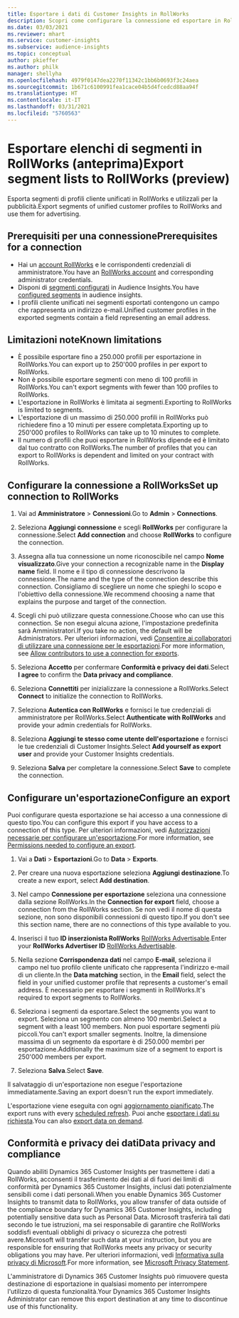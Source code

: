 ```yaml
---
title: Esportare i dati di Customer Insights in RollWorks
description: Scopri come configurare la connessione ed esportare in RollWorks.
ms.date: 03/03/2021
ms.reviewer: mhart
ms.service: customer-insights
ms.subservice: audience-insights
ms.topic: conceptual
author: pkieffer
ms.author: philk
manager: shellyha
ms.openlocfilehash: 4979f0147dea2270f11342c1bb6b0693f3c24aea
ms.sourcegitcommit: 1b671c6100991fea1cace04b5d4fcedcd88aa94f
ms.translationtype: HT
ms.contentlocale: it-IT
ms.lasthandoff: 03/31/2021
ms.locfileid: "5760563"
---
```

# <a name="export-segment-lists-to-rollworks-preview"></a><span data-ttu-id="dfe73-103">Esportare elenchi di segmenti in RollWorks (anteprima)</span><span class="sxs-lookup"><span data-stu-id="dfe73-103">Export segment lists to RollWorks (preview)</span></span>

<span data-ttu-id="dfe73-104">Esporta segmenti di profili cliente unificati in RollWorks e utilizzali per la pubblicità.</span><span class="sxs-lookup"><span data-stu-id="dfe73-104">Export segments of unified customer profiles to RollWorks and use them for advertising.</span></span> 

## <a name="prerequisites-for-a-connection"></a><span data-ttu-id="dfe73-105">Prerequisiti per una connessione</span><span class="sxs-lookup"><span data-stu-id="dfe73-105">Prerequisites for a connection</span></span>

-   <span data-ttu-id="dfe73-106">Hai un [account RollWorks](https://www.rollworks.com/) e le corrispondenti credenziali di amministratore.</span><span class="sxs-lookup"><span data-stu-id="dfe73-106">You have an [RollWorks account](https://www.rollworks.com/) and corresponding administrator credentials.</span></span>
-   <span data-ttu-id="dfe73-107">Disponi di [segmenti configurati](segments.md) in Audience Insights.</span><span class="sxs-lookup"><span data-stu-id="dfe73-107">You have [configured segments](segments.md) in audience insights.</span></span>
-   <span data-ttu-id="dfe73-108">I profili cliente unificati nei segmenti esportati contengono un campo che rappresenta un indirizzo e-mail.</span><span class="sxs-lookup"><span data-stu-id="dfe73-108">Unified customer profiles in the exported segments contain a field representing an email address.</span></span>

## <a name="known-limitations"></a><span data-ttu-id="dfe73-109">Limitazioni note</span><span class="sxs-lookup"><span data-stu-id="dfe73-109">Known limitations</span></span>

- <span data-ttu-id="dfe73-110">È possibile esportare fino a 250.000 profili per esportazione in RollWorks.</span><span class="sxs-lookup"><span data-stu-id="dfe73-110">You can export up to 250'000 profiles in per export to RollWorks.</span></span>
- <span data-ttu-id="dfe73-111">Non è possibile esportare segmenti con meno di 100 profili in RollWorks.</span><span class="sxs-lookup"><span data-stu-id="dfe73-111">You can't export segments with fewer than 100 profiles to RollWorks.</span></span> 
- <span data-ttu-id="dfe73-112">L'esportazione in RollWorks è limitata ai segmenti.</span><span class="sxs-lookup"><span data-stu-id="dfe73-112">Exporting to RollWorks is limited to segments.</span></span>
- <span data-ttu-id="dfe73-113">L'esportazione di un massimo di 250.000 profili in RollWorks può richiedere fino a 10 minuti per essere completata.</span><span class="sxs-lookup"><span data-stu-id="dfe73-113">Exporting up to 250'000 profiles to RollWorks can take up to 10 minutes to complete.</span></span> 
- <span data-ttu-id="dfe73-114">Il numero di profili che puoi esportare in RollWorks dipende ed è limitato dal tuo contratto con RollWorks.</span><span class="sxs-lookup"><span data-stu-id="dfe73-114">The number of profiles that you can export to RollWorks is dependent and limited on your contract with RollWorks.</span></span>

## <a name="set-up-connection-to-rollworks"></a><span data-ttu-id="dfe73-115">Configurare la connessione a RollWorks</span><span class="sxs-lookup"><span data-stu-id="dfe73-115">Set up connection to RollWorks</span></span>

1. <span data-ttu-id="dfe73-116">Vai ad **Amministratore** > **Connessioni**.</span><span class="sxs-lookup"><span data-stu-id="dfe73-116">Go to **Admin** > **Connections**.</span></span>

1. <span data-ttu-id="dfe73-117">Seleziona **Aggiungi connessione** e scegli **RollWorks** per configurare la connessione.</span><span class="sxs-lookup"><span data-stu-id="dfe73-117">Select **Add connection** and choose **RollWorks** to configure the connection.</span></span>

1. <span data-ttu-id="dfe73-118">Assegna alla tua connessione un nome riconoscibile nel campo **Nome visualizzato**.</span><span class="sxs-lookup"><span data-stu-id="dfe73-118">Give your connection a recognizable name in the **Display name** field.</span></span> <span data-ttu-id="dfe73-119">Il nome e il tipo di connessione descrivono la connessione.</span><span class="sxs-lookup"><span data-stu-id="dfe73-119">The name and the type of the connection describe this connection.</span></span> <span data-ttu-id="dfe73-120">Consigliamo di scegliere un nome che spieghi lo scopo e l'obiettivo della connessione.</span><span class="sxs-lookup"><span data-stu-id="dfe73-120">We recommend choosing a name that explains the purpose and target of the connection.</span></span>

1. <span data-ttu-id="dfe73-121">Scegli chi può utilizzare questa connessione.</span><span class="sxs-lookup"><span data-stu-id="dfe73-121">Choose who can use this connection.</span></span> <span data-ttu-id="dfe73-122">Se non esegui alcuna azione, l'impostazione predefinita sarà Amministratori.</span><span class="sxs-lookup"><span data-stu-id="dfe73-122">If you take no action, the default will be Administrators.</span></span> <span data-ttu-id="dfe73-123">Per ulteriori informazioni, vedi [Consentire ai collaboratori di utilizzare una connessione per le esportazioni](connections.md#allow-contributors-to-use-a-connection-for-exports).</span><span class="sxs-lookup"><span data-stu-id="dfe73-123">For more information, see [Allow contributors to use a connection for exports](connections.md#allow-contributors-to-use-a-connection-for-exports).</span></span>

1. <span data-ttu-id="dfe73-124">Seleziona **Accetto** per confermare **Conformità e privacy dei dati**.</span><span class="sxs-lookup"><span data-stu-id="dfe73-124">Select **I agree** to confirm the **Data privacy and compliance**.</span></span>

1. <span data-ttu-id="dfe73-125">Seleziona **Connettiti** per inizializzare la connessione a RollWorks.</span><span class="sxs-lookup"><span data-stu-id="dfe73-125">Select **Connect** to initialize the connection to RollWorks.</span></span>

1. <span data-ttu-id="dfe73-126">Seleziona **Autentica con RollWorks** e fornisci le tue credenziali di amministratore per RollWorks.</span><span class="sxs-lookup"><span data-stu-id="dfe73-126">Select **Authenticate with RollWorks** and provide your admin credentials for RollWorks.</span></span>

1. <span data-ttu-id="dfe73-127">Seleziona **Aggiungi te stesso come utente dell'esportazione** e fornisci le tue credenziali di Customer Insights.</span><span class="sxs-lookup"><span data-stu-id="dfe73-127">Select **Add yourself as export user** and provide your Customer Insights credentials.</span></span>

1. <span data-ttu-id="dfe73-128">Seleziona **Salva** per completare la connessione.</span><span class="sxs-lookup"><span data-stu-id="dfe73-128">Select **Save** to complete the connection.</span></span>

## <a name="configure-an-export"></a><span data-ttu-id="dfe73-129">Configurare un'esportazione</span><span class="sxs-lookup"><span data-stu-id="dfe73-129">Configure an export</span></span>

<span data-ttu-id="dfe73-130">Puoi configurare questa esportazione se hai accesso a una connessione di questo tipo.</span><span class="sxs-lookup"><span data-stu-id="dfe73-130">You can configure this export if you have access to a connection of this type.</span></span> <span data-ttu-id="dfe73-131">Per ulteriori informazioni, vedi [Autorizzazioni necessarie per configurare un'esportazione](export-destinations.md#set-up-a-new-export).</span><span class="sxs-lookup"><span data-stu-id="dfe73-131">For more information, see [Permissions needed to configure an export](export-destinations.md#set-up-a-new-export).</span></span>

1. <span data-ttu-id="dfe73-132">Vai a **Dati** > **Esportazioni**.</span><span class="sxs-lookup"><span data-stu-id="dfe73-132">Go to **Data** > **Exports**.</span></span>

1. <span data-ttu-id="dfe73-133">Per creare una nuova esportazione seleziona **Aggiungi destinazione**.</span><span class="sxs-lookup"><span data-stu-id="dfe73-133">To create a new export, select **Add destination**.</span></span>

1. <span data-ttu-id="dfe73-134">Nel campo **Connessione per esportazione** seleziona una connessione dalla sezione RollWorks.</span><span class="sxs-lookup"><span data-stu-id="dfe73-134">In the **Connection for export** field, choose a connection from the RollWorks section.</span></span> <span data-ttu-id="dfe73-135">Se non vedi il nome di questa sezione, non sono disponibili connessioni di questo tipo.</span><span class="sxs-lookup"><span data-stu-id="dfe73-135">If you don't see this section name, there are no connections of this type available to you.</span></span>

1. <span data-ttu-id="dfe73-136">Inserisci il tuo **ID inserzionista RollWorks** [RollWorks Advertisable](https://help.adroll.com/hc/articles/212011838-Advertiser-Profiles).</span><span class="sxs-lookup"><span data-stu-id="dfe73-136">Enter your **RollWorks Advertiser ID** [RollWorks Advertisable](https://help.adroll.com/hc/articles/212011838-Advertiser-Profiles).</span></span>

3. <span data-ttu-id="dfe73-137">Nella sezione **Corrispondenza dati** nel campo **E-mail**, seleziona il campo nel tuo profilo cliente unificato che rappresenta l'indirizzo e-mail di un cliente.</span><span class="sxs-lookup"><span data-stu-id="dfe73-137">In the **Data matching** section, in the **Email** field, select the field in your unified customer profile that represents a customer's email address.</span></span> <span data-ttu-id="dfe73-138">È necessario per esportare i segmenti in RollWorks.</span><span class="sxs-lookup"><span data-stu-id="dfe73-138">It's required to export segments to RollWorks.</span></span>

1. <span data-ttu-id="dfe73-139">Seleziona i segmenti da esportare.</span><span class="sxs-lookup"><span data-stu-id="dfe73-139">Select the segments you want to export.</span></span> <span data-ttu-id="dfe73-140">Seleziona un segmento con almeno 100 membri.</span><span class="sxs-lookup"><span data-stu-id="dfe73-140">Select a segment with a least 100 members.</span></span> <span data-ttu-id="dfe73-141">Non puoi esportare segmenti più piccoli.</span><span class="sxs-lookup"><span data-stu-id="dfe73-141">You can't export smaller segments.</span></span> <span data-ttu-id="dfe73-142">Inoltre, la dimensione massima di un segmento da esportare è di 250.000 membri per esportazione.</span><span class="sxs-lookup"><span data-stu-id="dfe73-142">Additionally the maximum size of a segment to export is 250'000 members per export.</span></span> 

1. <span data-ttu-id="dfe73-143">Seleziona **Salva**.</span><span class="sxs-lookup"><span data-stu-id="dfe73-143">Select **Save**.</span></span>

<span data-ttu-id="dfe73-144">Il salvataggio di un'esportazione non esegue l'esportazione immediatamente.</span><span class="sxs-lookup"><span data-stu-id="dfe73-144">Saving an export doesn't run the export immediately.</span></span>

<span data-ttu-id="dfe73-145">L'esportazione viene eseguita con ogni [aggiornamento pianificato](system.md#schedule-tab).</span><span class="sxs-lookup"><span data-stu-id="dfe73-145">The export runs with every [scheduled refresh](system.md#schedule-tab).</span></span> <span data-ttu-id="dfe73-146">Puoi anche [esportare i dati su richiesta](export-destinations.md#run-exports-on-demand).</span><span class="sxs-lookup"><span data-stu-id="dfe73-146">You can also [export data on demand](export-destinations.md#run-exports-on-demand).</span></span> 


## <a name="data-privacy-and-compliance"></a><span data-ttu-id="dfe73-147">Conformità e privacy dei dati</span><span class="sxs-lookup"><span data-stu-id="dfe73-147">Data privacy and compliance</span></span>

<span data-ttu-id="dfe73-148">Quando abiliti Dynamics 365 Customer Insights per trasmettere i dati a RollWorks, acconsenti il trasferimento dei dati al di fuori dei limiti di conformità per Dynamics 365 Customer Insights, inclusi dati potenzialmente sensibili come i dati personali.</span><span class="sxs-lookup"><span data-stu-id="dfe73-148">When you enable Dynamics 365 Customer Insights to transmit data to RollWorks, you allow transfer of data outside of the compliance boundary for Dynamics 365 Customer Insights, including potentially sensitive data such as Personal Data.</span></span> <span data-ttu-id="dfe73-149">Microsoft trasferirà tali dati secondo le tue istruzioni, ma sei responsabile di garantire che RollWorks soddisfi eventuali obblighi di privacy o sicurezza che potresti avere.</span><span class="sxs-lookup"><span data-stu-id="dfe73-149">Microsoft will transfer such data at your instruction, but you are responsible for ensuring that RollWorks meets any privacy or security obligations you may have.</span></span> <span data-ttu-id="dfe73-150">Per ulteriori informazioni, vedi [Informativa sulla privacy di Microsoft](https://go.microsoft.com/fwlink/?linkid=396732).</span><span class="sxs-lookup"><span data-stu-id="dfe73-150">For more information, see [Microsoft Privacy Statement](https://go.microsoft.com/fwlink/?linkid=396732).</span></span>

<span data-ttu-id="dfe73-151">L'amministratore di Dynamics 365 Customer Insights può rimuovere questa destinazione di esportazione in qualsiasi momento per interrompere l'utilizzo di questa funzionalità.</span><span class="sxs-lookup"><span data-stu-id="dfe73-151">Your Dynamics 365 Customer Insights Administrator can remove this export destination at any time to discontinue use of this functionality.</span></span>
